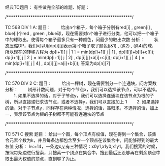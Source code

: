 经典TC题目：
有空做完全部的难题、好题：

/**********************************************************/

TC 568 DIV 1 A:
题目：
　　给出n个箱子，每个箱子分别有red[i] , green[i] , blue[i]个red , green , blue球，现在需要对n个箱子进行分类，他可以把一个箱子中的球取出，使得每个箱子最多只有一种颜色，问最少的取出次数
分析：
　　状态压缩DP，我们可以用dp[i][j]表示第i个箱子取了颜色(j&1) , (j&2) , (j&4)的球，所以现在的转移方程为
  	dp[i+1][ j | 1 ] = min(dp[i+1][ j | 1] , dp[i][j]+b[i]+c[i]);
		dp[i+1][ j | 2 ] = min(dp[i+1][ j | 2] , dp[i][j]+a[i]+c[i]);
		dp[i+1][ j | 4 ] = min(dp[i+1][ j | 4] , dp[i][j]+a[i]+b[i]);
	答案为dp[n][7]

/**********************************************************/

TC 570 DIV 2 C:
题目：
　　给出一棵树，现在需要划分一个连通块，问方案数
分析：
　　树形计数问题，对于每个节点x，我们可以选择该节点，可以不选择。
　　1. 如果不选择的话，对于子节点y，我们可以选择连通块在该节点为根的子树，所以直接递归求该节点，或者不选择y，我们可以直接加上 1
　　2. 如果选择的话，对于子节点y，同样存在两种情况，选择的话，递归求，不选择的话，加上一，表示该节点为根的子树都不可能有连通块的节点

/**********************************************************/

TC 571 C 搜索
题目：
	给出一个图，每个顶点有权值，现在得到一个集合，该集合元素个数为k，并且每条边都包含至少一个顶点在该集合中，问能够得到的最大权值
分析：
	k<=14，一条边x,y,有三种情况：x0y1,x1y0,x1y1。我们搜索的时候，按照每条边进行搜索，只搜索一个顶点在集合中，搜到最后还没够再在剩余顶点中取出最大权值的顶点，直到够了为止。
